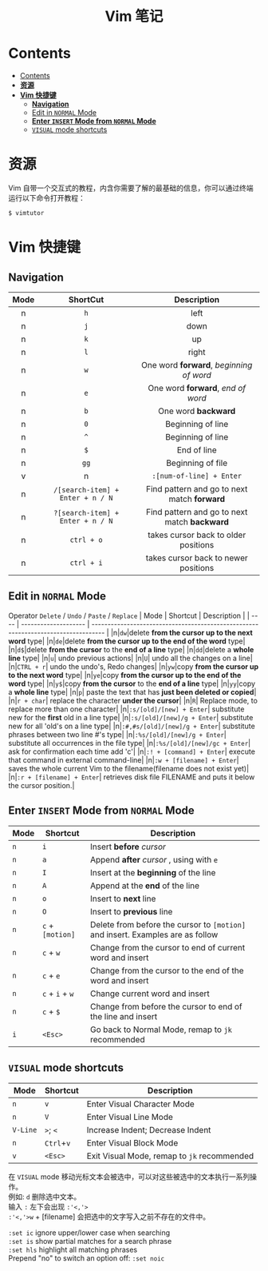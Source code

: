 <div align='center'>
  <h1>Vim 笔记</h1>
</div>

# Contents
- [Contents](#contents)
- [**资源**](#资源)
- [**Vim 快捷键**](#vim-快捷键)
  - [**Navigation**](#navigation)
  - [Edit in `NORMAL` Mode](#edit-in-normal-mode)
  - [**Enter `INSERT` Mode from `NORMAL` Mode**](#enter-insert-mode-from-normal-mode)
  - [`VISUAL` mode shortcuts](#visual-mode-shortcuts)


# **资源**
Vim 自带一个交互式的教程，内含你需要了解的最基础的信息，你可以通过终端运行以下命令打开教程：

    $ vimtutor


# **Vim 快捷键**
## **Navigation**
|Mode|ShortCut|Description|
|:---:|:---:|:---:|
|n|`h`|left|
|n|`j`|down|
|n|`k`|up|
|n|`l`|right|
|n|`w`|One word **forward**, *beginning of word*|
|n|`e`|One word **forward**, *end of word*|
|n|`b`|One word **backward**|
|n|`0`|Beginning of line|
|n|`^`|Beginning of line|
|n|`$`|End of line|
|n|`gg`|Beginning of file|
v|n|`:[num-of-line] + Enter`|Go to a **specific** line|
|n|`/[search-item] + Enter + n / N`	|Find pattern and go to next match **forward**|
|n|`?[search-item] + Enter + n / N`	|Find pattern and go to next match **backward**|
|n|`ctrl + o`|takes cursor back to older positions|
|n|`ctrl + i`|takes cursor back to newer positions|


## Edit in `NORMAL` Mode  
Operator `Delete` / `Undo` / `Paste` / `Replace`
| Mode | Shortcut             | Description                                                                        |
| ---- | -------------------- | ---------------------------------------------------------------------------------- |
|n|`dw`|delete **from the cursor up to the next word** type|
|n|`de`|delete **from the cursor up to the end of the word** type|
|n|`d$`|delete **from the cursor** to the **end of a line** type|
|n|`dd`|delete a **whole line** type|
|n|`u`| undo previous actions|
|n|`U`| undo all the changes on a line|
|n|`CTRL + r`| undo the undo's, Redo changes|
|n|`yw`|copy **from the cursor up to the next word** type|
|n|`ye`|copy **from the cursor up to the end of the word** type|
|n|`y$`|copy **from the cursor** to the **end of a line** type|
|n|`yy`|copy a **whole line** type|
|n|`p`| paste the text that has **just been deleted or copied**|
|n|`r + char`| replace the character **under the cursor**|
|n|`R`| Replace mode, to replace more than one character|
|n|`:s/[old]/[new] + Enter`| substitute new for the **first** old in a line type|
|n|`:s/[old]/[new]/g + Enter`| substitute new for all 'old's on a line type|
|n|`:#,#s/[old]/[new]/g + Enter`| substitute phrases between two line #'s type|
|n|`:%s/[old]/[new]/g + Enter`| substitute all occurrences in the file type|
|n|`:%s/[old]/[new]/gc + Enter`|  ask for confirmation each time add 'c'|
|n|`:! + [command] + Enter`| execute that command in external command-line|
|n|`:w + [filename] + Enter`|  saves the whole current Vim to the filename(filename  does not exist yet)|
|n|`:r + [filename] + Enter`| retrieves disk file FILENAME and puts it below the cursor position.|


## **Enter `INSERT` Mode from `NORMAL` Mode**
| Mode | Shortcut             | Description                                                                        |
| ---- | -------------------- | ---------------------------------------------------------------------------------- |
| `n`  | `i`                  | Insert **before** *cursor*                                                               |
| `n`  | `a`                  | Append **after** *cursor* , using with `e`                                                               |
| `n`  | `I`                  | Insert at the **beginning** of the line                                                |
| `n`  | `A`                  | Append at the **end** of the line                                                      |
| `n`  | `o`                  | Insert to **next** line                                                                |
| `n`  | `O`                  | Insert to **previous** line                                                            |
| `n`  | `c` + `[motion]` | Delete from before the cursor to `[motion]` and insert. Examples are as follow |
| `n`  | `c` + `w`            | Change from the cursor to end of current word and insert                    |
| `n`  | `c` + `e`            |  Change from the cursor to the end of the word and insert                   |
| `n`  | `c` + `i` + `w`      | Change current word and insert                                                     |
| `n`  | `c` + `$`            | Change from before the cursor to end of the line and insert                        |
| `i`  | `<Esc>`              | Go back to Normal Mode, remap to `jk` recommended                                  |

## `VISUAL` mode shortcuts
| Mode     | Shortcut   | Description                                 |
| -------- | ---------- | ------------------------------------------- |
| `n`      | `v`        | Enter Visual Character Mode                 |
| `n`      | `V`        | Enter Visual Line Mode                      |
| `V-Line` | `>`; `<`   | Increase Indent; Decrease Indent            |
| `n`      | `Ctrl`+`v` | Enter Visual Block Mode                     |
| `v`      | `<Esc>`    | Exit Visual Mode, remap to `jk` recommended |

在 `VISUAL` mode 移动光标文本会被选中，可以对这些被选中的文本执行一系列操作。  
例如: `d` 删除选中文本。  
输入 `:` 左下会出现 `:'<,'>`  
`:'<,'>w` + [filename] 会把选中的文字写入之前不存在的文件中。


`:set ic`   ignore upper/lower case when searching  
`:set is`   show partial matches for a search phrase  
`:set hls`  highlight all matching phrases   
Prepend "no" to switch an option off:   `:set noic`